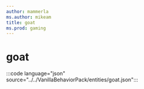 ```yaml
---
author: mammerla
ms.author: mikeam
title: goat
ms.prod: gaming
---
```


# goat

:::code language="json" source="../../VanillaBehaviorPack/entities/goat.json":::
